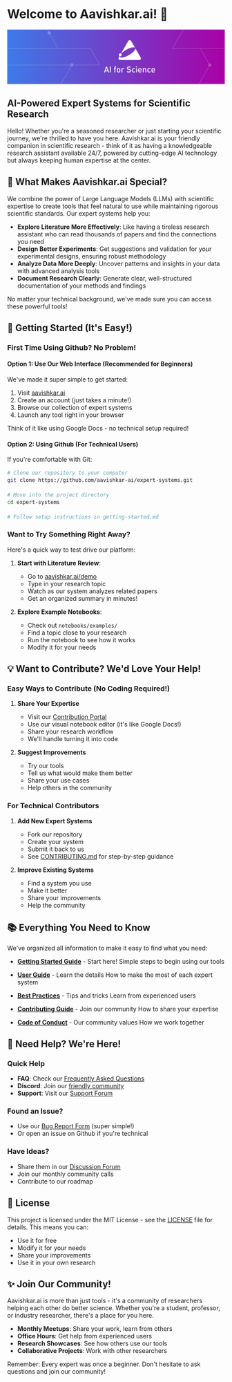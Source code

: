 # Welcome to Aavishkar.ai! 🚀

<!-- Add the Aavishkar.ai banner image here -->
![AI4Science_Banner](./assets/AA_Newsletter_Banner1.png)

## AI-Powered Expert Systems for Scientific Research

Hello! Whether you're a seasoned researcher or just starting your scientific journey, we're thrilled to have you here. Aavishkar.ai is your friendly companion in scientific research - think of it as having a knowledgeable research assistant available 24/7, powered by cutting-edge AI technology but always keeping human expertise at the center.

## 🌟 What Makes Aavishkar.ai Special?

We combine the power of Large Language Models (LLMs) with scientific expertise to create tools that feel natural to use while maintaining rigorous scientific standards. Our expert systems help you:

- **Explore Literature More Effectively**: Like having a tireless research assistant who can read thousands of papers and find the connections you need
- **Design Better Experiments**: Get suggestions and validation for your experimental designs, ensuring robust methodology
- **Analyze Data More Deeply**: Uncover patterns and insights in your data with advanced analysis tools
- **Document Research Clearly**: Generate clear, well-structured documentation of your methods and findings

No matter your technical background, we've made sure you can access these powerful tools!

## 🚀 Getting Started (It's Easy!)

### First Time Using Github? No Problem!

#### Option 1: Use Our Web Interface (Recommended for Beginners)
We've made it super simple to get started:
1. Visit [aavishkar.ai](https://aavishkar.ai)
2. Create an account (just takes a minute!)
3. Browse our collection of expert systems
4. Launch any tool right in your browser

Think of it like using Google Docs - no technical setup required! 

#### Option 2: Using Github (For Technical Users)
If you're comfortable with Git:
```bash
# Clone our repository to your computer
git clone https://github.com/aavishkar-ai/expert-systems.git

# Move into the project directory
cd expert-systems

# Follow setup instructions in getting-started.md
```

### Want to Try Something Right Away?

Here's a quick way to test drive our platform:

1. **Start with Literature Review**:
   - Go to [aavishkar.ai/demo](https://aavishkar.ai/demo)
   - Type in your research topic
   - Watch as our system analyzes related papers
   - Get an organized summary in minutes!

2. **Explore Example Notebooks**:
   - Check out `notebooks/examples/`
   - Find a topic close to your research
   - Run the notebook to see how it works
   - Modify it for your needs

## 💡 Want to Contribute? We'd Love Your Help!

### Easy Ways to Contribute (No Coding Required!)

1. **Share Your Expertise**
   - Visit our [Contribution Portal](https://aavishkar.ai/contribute)
   - Use our visual notebook editor (it's like Google Docs!)
   - Share your research workflow
   - We'll handle turning it into code

2. **Suggest Improvements**
   - Try our tools
   - Tell us what would make them better
   - Share your use cases
   - Help others in the community

### For Technical Contributors

1. **Add New Expert Systems**
   - Fork our repository
   - Create your system
   - Submit it back to us
   - See [CONTRIBUTING.md](CONTRIBUTING.md) for step-by-step guidance

2. **Improve Existing Systems**
   - Find a system you use
   - Make it better
   - Share your improvements
   - Help the community

## 📚 Everything You Need to Know

We've organized all information to make it easy to find what you need:

- **[Getting Started Guide](docs/getting-started.md)** - Start here! 
  Simple steps to begin using our tools
  
- **[User Guide](docs/user-guides.md)** - Learn the details
  How to make the most of each expert system
  
- **[Best Practices](docs/best-practices.md)** - Tips and tricks
  Learn from experienced users
  
- **[Contributing Guide](CONTRIBUTING.md)** - Join our community
  How to share your expertise
  
- **[Code of Conduct](CODE_OF_CONDUCT.md)** - Our community values
  How we work together

## 🤝 Need Help? We're Here!

### Quick Help
- **FAQ**: Check our [Frequently Asked Questions](docs/faq.md)
- **Discord**: Join our [friendly community](https://discord.gg/aavishkar)
- **Support**: Visit our [Support Forum](https://aavishkar.ai/support)

### Found an Issue?
- Use our [Bug Report Form](https://aavishkar.ai/report) (super simple!)
- Or open an issue on Github if you're technical

### Have Ideas?
- Share them in our [Discussion Forum](https://github.com/aavishkar-ai/expert-systems/discussions)
- Join our monthly community calls
- Contribute to our roadmap

## 📝 License

This project is licensed under the MIT License - see the [LICENSE](LICENSE) file for details. This means you can:
- Use it for free
- Modify it for your needs
- Share your improvements
- Use it in your own research

## ✨ Join Our Community!

Aavishkar.ai is more than just tools - it's a community of researchers helping each other do better science. Whether you're a student, professor, or industry researcher, there's a place for you here.

- **Monthly Meetups**: Share your work, learn from others
- **Office Hours**: Get help from experienced users
- **Research Showcases**: See how others use our tools
- **Collaborative Projects**: Work with other researchers

Remember: Every expert was once a beginner. Don't hesitate to ask questions and join our community!
